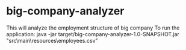 # big-company-analyzer
This will analyze the  employment structure of big company
To run the application: java -jar target/big-company-analyzer-1.0-SNAPSHOT.jar "src\main\resources\employees.csv"


